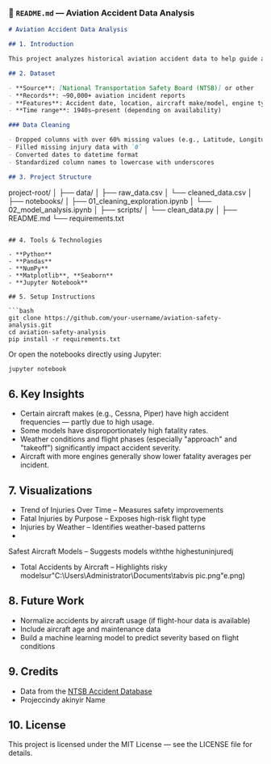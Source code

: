 ### 🛫 `README.md` — Aviation Accident Data Analysis

```markdown
# Aviation Accident Data Analysis

## 1. Introduction

This project analyzes historical aviation accident data to help guide a company in making informed decisions about purchasing aircraft. The focus is on identifying trends in aircraft makes and models involved in accidents, especially fatal ones, to assess the relative safety and reliability of different aircraft types.

## 2. Dataset

- **Source**: [National Transportation Safety Board (NTSB)] or other
- **Records**: ~90,000+ aviation incident reports
- **Features**: Accident date, location, aircraft make/model, engine type, number of injuries, weather condition, flight phase, etc.
- **Time range**: 1940s–present (depending on availability)

### Data Cleaning

- Dropped columns with over 60% missing values (e.g., Latitude, Longitude, Schedule, Air Carrier)
- Filled missing injury data with `0`
- Converted dates to datetime format
- Standardized column names to lowercase with underscores

## 3. Project Structure

```

project-root/
│
├── data/
│   ├── raw\_data.csv
│   └── cleaned\_data.csv
│
├── notebooks/
│   ├── 01\_cleaning\_exploration.ipynb
│   └── 02\_model\_analysis.ipynb
│
├── scripts/
│   └── clean\_data.py
│
├── README.md
└── requirements.txt

````

## 4. Tools & Technologies

- **Python**
- **Pandas**
- **NumPy**
- **Matplotlib**, **Seaborn**
- **Jupyter Notebook**

## 5. Setup Instructions

```bash
git clone https://github.com/your-username/aviation-safety-analysis.git
cd aviation-safety-analysis
pip install -r requirements.txt
````

Or open the notebooks directly using Jupyter:

```bash
jupyter notebook
```

## 6. Key Insights

* Certain aircraft makes (e.g., Cessna, Piper) have high accident frequencies — partly due to high usage.
* Some models have disproportionately high fatality rates.
* Weather conditions and flight phases (especially "approach" and "takeoff") significantly impact accident severity.
* Aircraft with more engines generally show lower fatality averages per incident.

## 7. Visualizations

* Trend of Injuries Over Time – Measures safety improvements
* Fatal Injuries by Purpose – Exposes high-risk flight type
* Injuries by Weather – Identifies weather-based patterns
* 
Safest Aircraft Models – Suggests models withthe  highestuninjuredj
* Total Accidents by Aircraft – Highlights risky modelsur"C:\Users\Administrator\Documents\tabvis pic.png"e.png)

## 8. Future Work

* Normalize accidents by aircraft usage (if flight-hour data is available)
* Include aircraft age and maintenance data
* Build a machine learning model to predict severity based on flight conditions

## 9. Credits

* Data from the [NTSB Accident Database](https://www.ntsb.gov/)
* Projeccindy akinyir Name

## 10. License

This project is licensed under the MIT License — see the LICENSE file for details.

```
